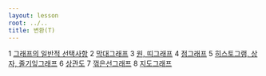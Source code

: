 ```yaml
---
layout: lesson
root: ../..
title: 변환(T)
---
```


<div class="toc" markdown="1">

1  [그래프의 일반적 선택사항]()
2  [막대그래프]()
3  [원, 띠그래프]()
4  [점그래프]()
5  [히스토그램, 상자, 줄기잎그래프]()
6  [상관도]()
7  [꺾은선그래프]()
8  [지도그래프]()

</div>

<div name="06-"></div>

</div>

